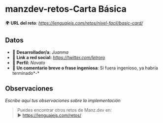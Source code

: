 # manzdev-retos-Carta Básica

🌍 **URL del reto**: *https://lenguajejs.com/retos/nivel-facil/basic-card/*

## Datos

- 🦄 **Desarrollador/a:** *Juanma*
- 🐇 **Link a red social:** *https://twitter.com/letroro*
- 🦾 **Perfil:** *Novato*
- 💬 **Un comentario breve o frase ingeniosa**: Si fuera ingenioso, ya habría terminado*-*

## Observaciones

*Escribe aquí tus observaciones sobre la implementación*

> Puedes encontrar otros retos de Manz.dev en: <br>▶ https://lenguajejs.com/retos/
